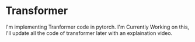 # Transformer
I'm implementing Tranformer code in pytorch.
I'm Currently Working on this, I'll update all the code of transformer later with an explaination video.
